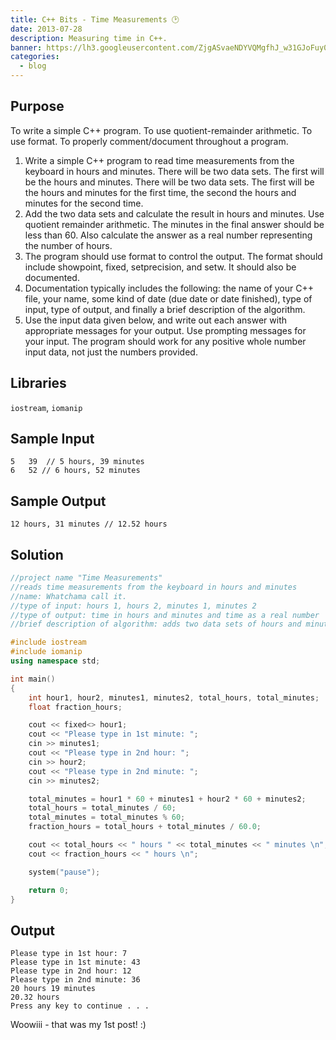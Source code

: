 ```yaml
---
title: C++ Bits - Time Measurements 🕑
date: 2013-07-28
description: Measuring time in C++.
banner: https://lh3.googleusercontent.com/ZjgASvaeNDYVQMgfhJ_w31GJoFuy0Dcpmei_O2iS3H1gjKvjTjg83Ljzdva_SuNa8SvGagJejs39K4i4YcoFfT1dAcKqGQAz8DGV2OiXlNm-C_Zrok8agVho53zIoeire-T2NeifdbLWQDt898XZKNkLNQ52LCUTlZJvEKubuEccXnuEhurrziBWHIUOtKsRDTy_dI5RYPjBZqrO5tN2HA_3dmUP7zl2F0Ft6g1hYKKcQIIBiwWxnrG6itvJXF-g-nI7PsYmuWFs5wT5qe-RHsbOKybE9Q_9o3M7AdQoXhGcsAzQ1tqmvVG1mRM6aR9_qvjoQGypyJvprFYxZspHtYxZ9Aga9hKQONEfUfpOo7f0y7uKEXsRSs3nKackkfVJ79MmTBrvPCWcHMsbFljid7qjAdQRCj3H0-tY_a8zkIB74Tkh-Sym3iyloLNOyjdpVvUIwidog9fJTfpFW1bo37A3EC8sV_EDurRFPSAJV-7os0-WQ-C84JrzGsKae2xkNPCduzaOtzZYEldtzDgRk16ODpyp-894TpVIZywpPVtoDUiPUrU_9haZl1yg-V8eDeaps9ILS552Sm3QwGsAt3nTBPeEk3u6MWKnLd-WXOx_0pnYfQA7Ka9DGTypqYNO=w1140-h500-no
categories:
  - blog
---
```


## Purpose

To write a simple C++ program. To use quotient-remainder arithmetic. To use format. To properly comment/document throughout a program.

1.  Write a simple C++ program to read time measurements from the keyboard in hours and minutes. There will be two data sets. The first will be the hours and minutes. There will be two data sets. The first will be the hours and minutes for the first time, the second the hours and minutes for the second time.
2.  Add the two data sets and calculate the result in hours and minutes. Use quotient remainder arithmetic. The minutes in the final answer should be less than 60. Also calculate the answer as a real number representing the number of hours.
3.  The program should use format to control the output. The format should include showpoint, fixed, setprecision, and setw. It should also be documented.
4.  Documentation typically includes the following: the name of your C++ file, your name, some kind of date (due date or date finished), type of input, type of output, and finally a brief description of the algorithm.
5.  Use the input data given below, and write out each answer with appropriate messages for your output. Use prompting messages for your input. The program should work for any positive whole number input data, not just the numbers provided.

## Libraries

`iostream`, `iomanip`

## Sample Input

```text
5   39  // 5 hours, 39 minutes
6   52 // 6 hours, 52 minutes
```

## Sample Output

```text
12 hours, 31 minutes // 12.52 hours
```

## Solution

```c++
//project name "Time Measurements"
//reads time measurements from the keyboard in hours and minutes
//name: Whatchama call it.
//type of input: hours 1, hours 2, minutes 1, minutes 2
//type of output: time in hours and minutes and time as a real number
//brief description of algorithm: adds two data sets of hours and minutes

#include iostream
#include iomanip
using namespace std;

int main()
{
    int hour1, hour2, minutes1, minutes2, total_hours, total_minutes;
    float fraction_hours;

    cout << fixed<> hour1;
    cout << "Please type in 1st minute: ";
    cin >> minutes1;
    cout << "Please type in 2nd hour: ";
    cin >> hour2;
    cout << "Please type in 2nd minute: ";
    cin >> minutes2;

    total_minutes = hour1 * 60 + minutes1 + hour2 * 60 + minutes2;
    total_hours = total_minutes / 60;
    total_minutes = total_minutes % 60;
    fraction_hours = total_hours + total_minutes / 60.0;

    cout << total_hours << " hours " << total_minutes << " minutes \n";
    cout << fraction_hours << " hours \n";

    system("pause");

    return 0;
}
```

## Output

```text
Please type in 1st hour: 7
Please type in 1st minute: 43
Please type in 2nd hour: 12
Please type in 2nd minute: 36
20 hours 19 minutes
20.32 hours
Press any key to continue . . .
```

Woowiii - that was my 1st post! :)
